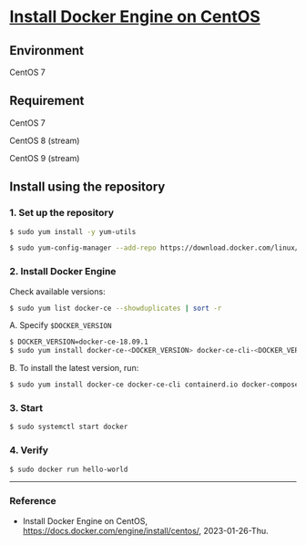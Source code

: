 # [Install Docker Engine on CentOS](https://docs.docker.com/engine/install/centos/)

## Environment 

CentOS 7

## Requirement

CentOS 7

CentOS 8 (stream)

CentOS 9 (stream)

## Install using the repository

### 1. Set up the repository

```Bash
$ sudo yum install -y yum-utils
```

```Bash
$ sudo yum-config-manager --add-repo https://download.docker.com/linux/centos/docker-ce.repo
```

### 2. Install Docker Engine

Check available versions:

```Bash
$ sudo yum list docker-ce --showduplicates | sort -r
```

A. Specify `$DOCKER_VERSION`

```Bash
$ DOCKER_VERSION=docker-ce-18.09.1
$ sudo yum install docker-ce-<DOCKER_VERSION> docker-ce-cli-<DOCKER_VERSION> containerd.io docker-compose-plugin
```

B. To install the latest version, run:

```Bash
$ sudo yum install docker-ce docker-ce-cli containerd.io docker-compose-plugin
```

### 3. Start

```Bash
$ sudo systemctl start docker
```

### 4. Verify

```Bash
$ sudo docker run hello-world
```

---

### Reference

- Install Docker Engine on CentOS, https://docs.docker.com/engine/install/centos/, 2023-01-26-Thu.
